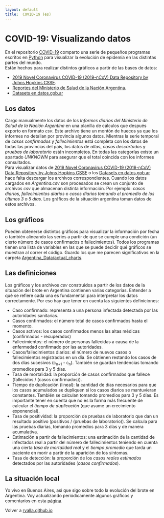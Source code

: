 ```yaml
---
layout: default
title:  COVID-19 (es)
---
```


# COVID-19: Visualizando datos

En el repositorio [COVID-19](https://github.com/rvalla/COVID-19) comparto una serie de pequeños programas
escritos en [Python](https://www.python.org/) para visualizar la evolución de epidemia en las distintas
partes del mundo.  
Están hechos para realizar distintos gráficos a partir de las bases de datos:
- [2019 Novel Coronavirus COVID-19 (2019-nCoV) Data Repository by Johns
Hopkins CSSE](https://github.com/CSSEGISandData/COVID-19).
- [Reportes del Ministerio de Salud de la Nación Argentina](https://www.argentina.gob.ar/coronavirus/informe-diario).
- [Datasets en datos.gob.ar](https://datos.gob.ar/dataset?q=covid)

## Los datos
Cargo manualmente los datos de los *Informes diarios del Ministerio de Salud de la Nación Argentina* en una
planilla de cálculos que después exporto en formato *csv*. Este archivo tiene un montón de huecos ya que
los informes no detallan por provincia algunos datos. Mientras la serie temporal de *casos confirmados* y
*fallecimientos* está completa con los datos de todas las provincias del país, los datos de *altas*,
*casos descartados* y *pruebas de laboratorio* están incompletos. En todas las categorías existe un apartado
*UNKNOWN* para asegurar que el total coincida con los informes consultados.  
Para visualizar datos de [2019 Novel Coronavirus COVID-19 (2019-nCoV) Data Repository by Johns
Hopkins CSSE](https://github.com/CSSEGISandData/COVID-19) o los
[Datasets en datos.gob.ar](https://datos.gob.ar/dataset?q=covid) hace falta descargar los archivos
correspondientes. Cuando los datos cargados en *Argentina.csv* son procesados se crean un conjunto de archivos
*csv* que almacenan distinta información. Por ejemplo: *casos diarios, fallecimientos diarios* o *casos diarios
tomando el promedio de los últimos 3 o 5 días*. Los gráficos de la situación argentina toman datos de estos
archivos.

## Los gráficos
Pueden obtenerse distintos gráficos para visualizar la información por fecha o también alineando las series
a partir de que se cumple una condición (un cierto número de casos confirmados o fallecimientos). Todos los
programas tienen una lista de variables en las que se puede decidir qué gráficos se muestran al correr el
código. Guardo los que me parecen significativos en la carpeta
[Argentina_Data/actual_charts](https://github.com/rvalla/COVID-19/tree/master/Argentina_Data/actual_charts).

## Las definiciones
Los gráficos y los archivos *csv* construidos a partir de los datos de la situación del brote en Argentina
contienen varias categorías. Entender a qué se refiere cada una es fundamental para interpretar los
datos correctamente. Por eso hay que tener en cuenta las siguientes definiciones:
- Caso confirmado: representa a una persona infectada detectada por las autoridades sanitarias.
- Casos confirmados: el número total de casos confirmados hasta el momento.
- Casos activos: los casos confirmados menos las altas médicas (confirmados - recuperados)
- Fallecimientos: el número de personas fallecidas a causa de la enfermedad confirmado por las autoridades.
- Casos/fallecimientos diarios: el número de nuevos casos o fallecimientos registrados en un día. Se obtienen
restando los casos de dos días sucesivos (c<sub>n+1</sub> - c<sub>n</sub>). También se guardan tendencias
tomando promedios para 3 y 5 días. 
- Tasa de mortalidad: la proporción de casos confirmados que fallece (fallecidos / (casos confirmados)).
- Tiempo de duplicación (lineal): la cantidad de días necesarios para que los casos acumulados se dupliquen
si los casos diarios se mantuvieran constantes. También se calculan tomando promedios para 3 y 5 días. Es
importante tener en cuenta que no es la forma más frecuente de calcular el *tiempo de duplicación* (que 
asume un crecimiento exponencial).
- Tasa de positividad: la proporción de pruebas de laboratorio que dan un resultado positivo (positivos /
(pruebas de laboratorio)). Se calcula para las pruebas diarias, tomando promedios para 3 días y de manera
acumulativa.
- Estimación a partir de fallecimientos: una estimación de la cantidad de infectados real a partir del número
de fallecimientos teniendo en cuenta una cierta *tasa de mortalidad real* y el *tiempo promedio* que tarda un
paciente en morir a partir de la aparición de los síntomas.
- Tasa de detección: la proporción de los *casos reales estimados* detectados por las autoridades (*casos
confirmados*).

## La situación local
Yo vivo en Buenos Aires, así que sigo sobre todo la evolución del brote en Argentina. Voy actualizando
periódicamente algunos gráficos y comentarios en esta [página](https://rvalla.github.io/es/covid19Arg_es/).

Volver a [rvalla.github.io](https://rvalla.github.io)
